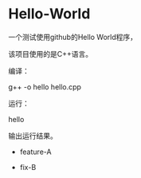 # Hello-World
一个测试使用github的Hello World程序，

该项目使用的是C++语言。



编译：

g++ -o hello hello.cpp



运行：

hello

输出运行结果。



- feature-A

- fix-B

